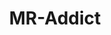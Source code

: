 ---
title: MR-Addict
github: https://github.com/MR-Addict
mode: dark
transition: 3s
archetype:
- Innovative
---